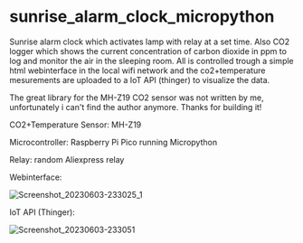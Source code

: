 # sunrise_alarm_clock_micropython
Sunrise alarm clock which activates lamp with relay at a set time. Also CO2 logger which shows the current concentration of carbon dioxide in ppm to log and monitor
the air in the sleeping room.
All is controlled trough a simple html webinterface in the local wifi network and the co2+temperature mesurements are uploaded to a IoT API (thinger) to
visualize the data.

The great library for the MH-Z19 CO2 sensor was not written by me, unfortunately i can't find the author anymore. Thanks for building it!

CO2+Temperature Sensor: MH-Z19

Microcontroller: Raspberry Pi Pico running Micropython

Relay: random Aliexpress relay

Webinterface:

![Screenshot_20230603-233025_1](https://github.com/f321x/sunrise_alarm_clock_co2_monitor/assets/51097237/5ff4cc5c-98c7-47da-9d02-2a009fbbeb8c)

IoT API (Thinger):

![Screenshot_20230603-233051](https://github.com/f321x/sunrise_alarm_clock_co2_monitor/assets/51097237/a3dcbb65-6e58-49be-8d81-4342a51a9735)
